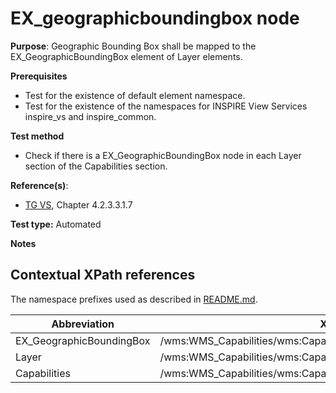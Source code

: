 #  EX_geographicboundingbox node

**Purpose**: Geographic Bounding Box shall be mapped to the EX_GeographicBoundingBox element of Layer elements.

**Prerequisites**

* Test for the existence of default element namespace.
* Test for the existence of the namespaces for INSPIRE View Services inspire_vs and inspire_common.

**Test method**

* Check if there is a EX_GeographicBoundingBox node in each Layer section of the Capabilities section.


**Reference(s)**:
* [TG VS](README.md#ref_TG_VS), Chapter 4.2.3.3.1.7

**Test type:** Automated

**Notes**

## Contextual XPath references

The namespace prefixes used as described in [README.md](README.md#namespaces).

Abbreviation                                               |  XPath expression
---------------------------------------------------------- | -------------------------------------------------------------------------
EX_GeographicBoundingBox <a name="EX_GeographicBoundingBox"></a> | /wms:WMS_Capabilities/wms:Capability/wms:Layer/wms:EX_GeographicBoundingBox
Layer <a name="Layer"></a> | /wms:WMS_Capabilities/wms:Capability/wms:Layer
Capabilities <a name="Capabilities"></a> | /wms:WMS_Capabilities/wms:Capability
